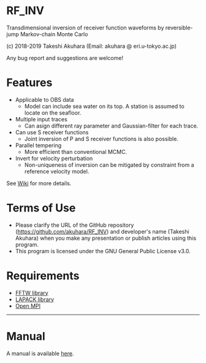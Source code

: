 # RF_INV

Transdimensional inversion of receiver function waveforms by reversible-jump Markov-chain Monte Carlo

(c) 2018-2019 Takeshi Akuhara (Email: akuhara @ eri.u-tokyo.ac.jp)

Any bug report and suggestions are welcome!

# Features
 
* Applicable to OBS data
    * Model can include sea water on its top. A station is assumed to locate on the seafloor.  
* Multiple input traces
    * Can asign different ray parameter and Gaussian-filter for each trace.
* Can use S receiver functions
    * Joint inversion of P and S receiver functions is also possible.
* Parallel tempering
    * More efficient than conventional MCMC.
* Invert for velocity perturbation
    * Non-uniqueness of inversion can be mitigated by constraint from a reference velocity model.
    
See [Wiki](https://github.com/akuhara/RF_INV/wiki) for more details.

# Terms of Use
* Please clarify the URL of the GitHub repository (https://github.com/akuhara/RF_INV) and developer's name (Takeshi Akuhara) when you make any presentation or publish articles using this program.
* This program is licensed under the GNU General Public License v3.0.

# Requirements
* [FFTW library](http://fftw.org/)
* [LAPACK library](http://www.netlib.org/lapack/)
* [Open MPI](https://www.open-mpi.org/)

---

# Manual 

A manual is available [here](https://github.com/akuhara/RF_INV/wiki).
